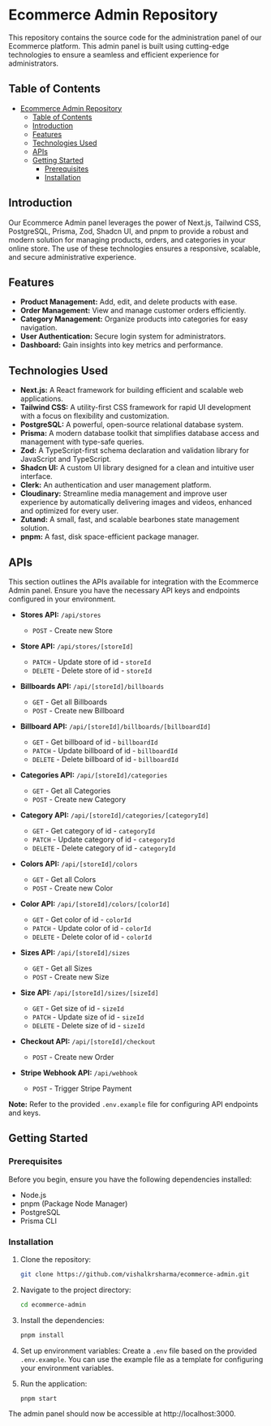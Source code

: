 # Ecommerce Admin Repository

This repository contains the source code for the administration panel of our Ecommerce platform. This admin panel is built using cutting-edge technologies to ensure a seamless and efficient experience for administrators.

## Table of Contents

- [Ecommerce Admin Repository](#ecommerce-admin-repository)
  - [Table of Contents](#table-of-contents)
  - [Introduction](#introduction)
  - [Features](#features)
  - [Technologies Used](#technologies-used)
  - [APIs](#apis)
  - [Getting Started](#getting-started)
    - [Prerequisites](#prerequisites)
    - [Installation](#installation)

## Introduction

Our Ecommerce Admin panel leverages the power of Next.js, Tailwind CSS, PostgreSQL, Prisma, Zod, Shadcn UI, and pnpm to provide a robust and modern solution for managing products, orders, and categories in your online store. The use of these technologies ensures a responsive, scalable, and secure administrative experience.

## Features

- **Product Management:** Add, edit, and delete products with ease.
- **Order Management:** View and manage customer orders efficiently.
- **Category Management:** Organize products into categories for easy navigation.
- **User Authentication:** Secure login system for administrators.
- **Dashboard:** Gain insights into key metrics and performance.

## Technologies Used

- **Next.js:** A React framework for building efficient and scalable web applications.
- **Tailwind CSS:** A utility-first CSS framework for rapid UI development with a focus on flexibility and customization.
- **PostgreSQL:** A powerful, open-source relational database system.
- **Prisma:** A modern database toolkit that simplifies database access and management with type-safe queries.
- **Zod:** A TypeScript-first schema declaration and validation library for JavaScript and TypeScript.
- **Shadcn UI:** A custom UI library designed for a clean and intuitive user interface.
- **Clerk:** An authentication and user management platform.
- **Cloudinary:** Streamline media management and improve user experience by automatically delivering images and videos, enhanced and optimized for every user.
- **Zutand:** A small, fast, and scalable bearbones state management solution.
- **pnpm:** A fast, disk space-efficient package manager.

## APIs

This section outlines the APIs available for integration with the Ecommerce Admin panel. Ensure you have the necessary API keys and endpoints configured in your environment.

- **Stores API:** `/api/stores`

  - `POST` - Create new Store

- **Store API:** `/api/stores/[storeId]`

  - `PATCH` - Update store of id - `storeId`
  - `DELETE` - Delete store of id - `storeId`

- **Billboards API:** `/api/[storeId]/billboards`

  - `GET` - Get all Billboards
  - `POST` - Create new Billboard

- **Billboard API:** `/api/[storeId]/billboards/[billboardId]`

  - `GET` - Get billboard of id - `billboardId`
  - `PATCH` - Update billboard of id - `billboardId`
  - `DELETE` - Delete billboard of id - `billboardId`

- **Categories API:** `/api/[storeId]/categories`

  - `GET` - Get all Categories
  - `POST` - Create new Category

- **Category API:** `/api/[storeId]/categories/[categoryId]`

  - `GET` - Get category of id - `categoryId`
  - `PATCH` - Update category of id - `categoryId`
  - `DELETE` - Delete category of id - `categoryId`

- **Colors API:** `/api/[storeId]/colors`

  - `GET` - Get all Colors
  - `POST` - Create new Color

- **Color API:** `/api/[storeId]/colors/[colorId]`

  - `GET` - Get color of id - `colorId`
  - `PATCH` - Update color of id - `colorId`
  - `DELETE` - Delete color of id - `colorId`

- **Sizes API:** `/api/[storeId]/sizes`

  - `GET` - Get all Sizes
  - `POST` - Create new Size

- **Size API:** `/api/[storeId]/sizes/[sizeId]`

  - `GET` - Get size of id - `sizeId`
  - `PATCH` - Update size of id - `sizeId`
  - `DELETE` - Delete size of id - `sizeId`

- **Checkout API:** `/api/[storeId]/checkout`

  - `POST` - Create new Order

- **Stripe Webhook API:** `/api/webhook`
  - `POST` - Trigger Stripe Payment

**Note:** Refer to the provided `.env.example` file for configuring API endpoints and keys.

## Getting Started

### Prerequisites

Before you begin, ensure you have the following dependencies installed:

- Node.js
- pnpm (Package Node Manager)
- PostgreSQL
- Prisma CLI

### Installation

1. Clone the repository:

   ```bash
   git clone https://github.com/vishalkrsharma/ecommerce-admin.git
   ```

2. Navigate to the project directory:

   ```bash
   cd ecommerce-admin
   ```

3. Install the dependencies:

   ```bash
   pnpm install
   ```

4. Set up environment variables:
   Create a `.env` file based on the provided `.env.example`. You can use the example file as a template for configuring your environment variables.

5. Run the application:

   ```bash
   pnpm start
   ```

The admin panel should now be accessible at http://localhost:3000.
